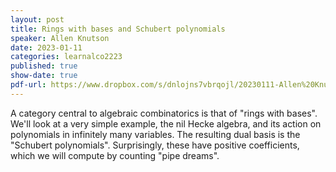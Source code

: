 ```yaml
---
layout: post
title: Rings with bases and Schubert polynomials
speaker: Allen Knutson
date: 2023-01-11
categories: learnalco2223
published: true
show-date: true
pdf-url: https://www.dropbox.com/s/dnlojns7vbrqojl/20230111-Allen%20Knutson_%20rings%20with%20basis.pdf?dl=0
---
```

A category central to algebraic combinatorics is that of "rings with bases". We'll look at a very simple example, the nil Hecke algebra, and its action on polynomials in infinitely many variables. The resulting dual basis is the "Schubert polynomials". Surprisingly, these have positive coefficients, which we will compute by counting "pipe dreams".